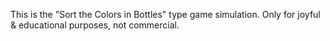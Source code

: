 This is the "Sort the Colors in Bottles" type game simulation. Only for joyful & educational purposes, not commercial. 
